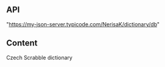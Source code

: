 ## API
"https://my-json-server.typicode.com/NerisaK/dictionary/db"

## Content

Czech Scrabble dictionary
